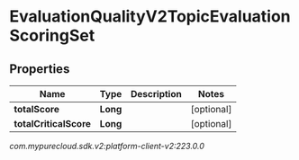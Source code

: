 # EvaluationQualityV2TopicEvaluationScoringSet


## Properties

| Name | Type | Description | Notes |
| ------------ | ------------- | ------------- | ------------- |
| **totalScore** | **Long** |  |  [optional] |
| **totalCriticalScore** | **Long** |  |  [optional] |




_com.mypurecloud.sdk.v2:platform-client-v2:223.0.0_

